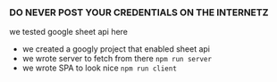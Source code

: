 ### DO NEVER POST YOUR CREDENTIALS ON THE INTERNETZ

we tested google sheet api here
* we created a googly project that enabled sheet api
* we wrote server to fetch from there `npm run server`
* we wrote SPA to look nice `npm run client`